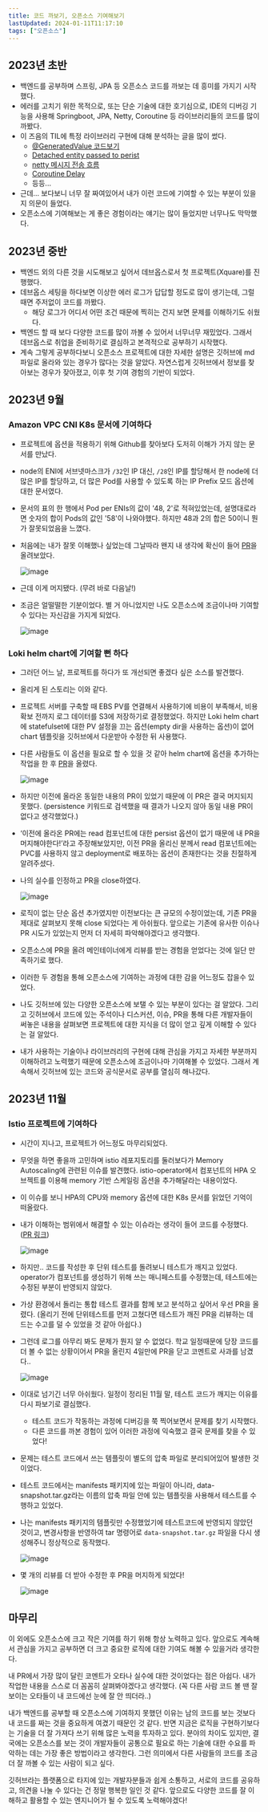 ```yaml
---
title: 코드 까보기, 오픈소스 기여해보기
lastUpdated: 2024-01-11T11:17:10
tags: ["오픈소스"]
---
```



## 2023년 초반
- 백엔드를 공부하며 스프링, JPA 등 오픈소스 코드를 까보는 데 흥미를 가지기 시작했다.
- 에러를 고치기 위한 목적으로, 또는 단순 기술에 대한 호기심으로, IDE의 디버깅 기능을 사용해 Springboot, JPA, Netty, Coroutine 등 라이브러리들의 코드를 많이 까봤다.
- 이 즈음의 TIL에 특정 라이브러리 구현에 대해 분석하는 글을 많이 썼다.
    - [@GeneratedValue 코드보기](https://github.com/rlaisqls/TIL/blob/main/%EC%8A%A4%ED%94%84%EB%A7%81%E2%80%85Spring/JPA/%40GeneratedValue%E2%80%85%EC%BD%94%EB%93%9C%EB%B3%B4%EA%B8%B0.md)
    - [Detached entity passed to perist](https://github.com/rlaisqls/TIL/blob/main/%EC%8A%A4%ED%94%84%EB%A7%81%E2%80%85Spring/JPA/GenerateValue%E2%80%85Column%EC%97%90%E2%80%85%EA%B0%92%EC%9D%84%E2%80%85%EB%84%A3%EB%8A%94%EB%8B%A4%EB%A9%B4.md)
    - [netty 메시지 전송 흐름](https://github.com/rlaisqls/TIL/blob/main/%EA%B0%9C%EB%B0%9C/%ED%94%84%EB%A0%88%EC%9E%84%EC%9B%8C%ED%81%AC/netty/netty%E2%80%85%EB%A9%94%EC%8B%9C%EC%A7%80%E2%80%85%EC%A0%84%EC%86%A1%E2%80%85%ED%9D%90%EB%A6%84.md)
    - [Coroutine Delay](https://github.com/rlaisqls/TIL/blob/main/%EA%B0%9C%EB%B0%9C/%EB%B9%84%EB%8F%99%EA%B8%B0/coroutine/Coroutine%E2%80%85Delay.md)
    - 등등...
- 근데… 보다보니 너무 잘 짜여있어서 내가 이런 코드에 기여할 수 있는 부분이 있을지 의문이 들었다.
- 오픈소스에 기여해보는 게 좋은 경험이라는 얘기는 많이 들었지만 너무나도 막막했다.

## 2023년 중반
- 백엔드 외의 다른 것을 시도해보고 싶어서 데브옵스로서 첫 프로젝트(Xquare)를 진행했다.
- 데브옵스 세팅을 하다보면 이상한 에러 로그가 답답할 정도로 많이 생기는데, 그럴 때면 주저없이 코드를 까봤다.
    - 해당 로그가 어디서 어떤 조건 때문에 찍히는 건지 보면 문제를 이해하기도 쉬웠다.
- 백엔드 할 때 보다 다양한 코드를 많이 까볼 수 있어서 너무너무 재밌었다.
  그래서 데브옵스로 취업을 준비하기로 결심하고 본격적으로 공부하기 시작했다.
- 계속 그렇게 공부하다보니 오픈소스 프로젝트에 대한 자세한 설명은 깃허브에 md 파일로 올라와 있는 경우가 많다는 것을 알았다. 자연스럽게 깃허브에서 정보를 찾아보는 경우가 잦아졌고, 이후 첫 기여 경험의 기반이 되었다.

## 2023년 9월

### Amazon VPC CNI K8s 문서에 기여하다
- 프로젝트에 옵션을 적용하기 위해 Github를 찾아보다 도저히 이해가 가지 않는 문서를 만났다.
- node의 ENI에 서브넷마스크가 `/32`인 IP 대신, `/28`인 IP를 할당해서 한 node에 더 많은 IP를 할당하고, 더 많은 Pod를 사용할 수 있도록 하는 IP Prefix 모드 옵션에 대한 문서였다.
- 문서의 표의 한 행에서 Pod per ENIs의 값이 '48, 2'로 적혀있었는데, 설명대로라면 숫자의 합이 Pods의 값인 '58'이 나와야했다. 하지만 48과 2의 합은 50이니 뭔가 잘못되었음을 느꼈다.
- 처음에는 내가 잘못 이해했나 싶었는데 그날따라 왠지 내 생각에 확신이 들어 [PR](https://github.com/aws/amazon-vpc-cni-K8s/pull/2573)을 올려보았다.

  ![image](https://github.com/rlaisqls/TIL/assets/81006587/cff9e0e7-d700-40dc-953f-d702d52702a7)

- 근데 이게 머지됐다. (무려 바로 다음날!)
- 조금은 얼떨떨한 기분이었다. 별 거 아니었지만 나도 오픈소스에 조금이나마 기여할 수 있다는 자신감을 가지게 되었다.

  ![image](https://github.com/rlaisqls/TIL/assets/81006587/ad62fbeb-894e-4dc0-84c9-0512b2c0ff27)


### Loki helm chart에 기여할 뻔 하다
- 그러던 어느 날, 프로젝트를 하다가 또 개선되면 좋겠다 싶은 소스를 발견했다.
- 올리게 된 스토리는 이와 같다.
- 프로젝트 서버를 구축할 때 EBS PV를 연결해서 사용하기에 비용이 부족해서, 비용 확보 전까지 로그 데이터를 S3에 저장하기로 결정했었다. 하지만 Loki helm chart에 statefulset에 대한 PV 설정을 끄는 옵션(empty dir을 사용하는 옵션)이 없어 chart 템플릿을 깃허브에서 다운받아 수정한 뒤 사용했다.
- 다른 사람들도 이 옵션을 필요로 할 수 있을 것 같아 helm chart에 옵션을 추가하는 작업을 한 후 [PR](https://github.com/grafana/loki/pull/10617)을 올렸다.

  ![image](https://github.com/rlaisqls/TIL/assets/81006587/0c54555e-3e11-4400-8091-7d7157b760e9)

- 하지만 이전에 올라온 동일한 내용의 PR이 있었기 때문에 이 PR은 결국 머지되지 못했다.
  (persistence 키워드로 검색했을 때 결과가 나오지 않아 동일 내용 PR이 없다고 생각했었다.)
- ‘이전에 올라온 PR에는 read 컴포넌트에 대한 persist 옵션이 없기 때문에 내 PR을 머지해야한다!’라고 주장해보았지만, 이전 PR을 올리신 분께서 read 컴포넌트에는 PVC를 사용하지 않고 deployment로 배포하는 옵션이 존재한다는 것을 친절하게 알려주셨다.
- 나의 실수를 인정하고 PR을 close하였다.

  ![image](https://github.com/rlaisqls/TIL/assets/81006587/91a629ff-74a6-4aaa-a390-91163e7c4927)

- 로직이 없는 단순 옵션 추가였지만 이전보다는 큰 규모의 수정이었는데, 기존 PR을 제대로 살펴보지 못해 close 되었다는 게 아쉬웠다. 앞으로는 기존에 유사한 이슈나 PR 시도가 있었는지 먼저 더 자세히 파악해야겠다고 생각했다.
- 오픈소스에 PR을 올려 메인테이너에게 리뷰를 받는 경험을 얻었다는 것에 일단 만족하기로 했다.
- 이러한 두 경험을 통해 오픈소스에 기여하는 과정에 대한 감을 어느정도 잡을수 있었다.

- 나도 깃허브에 있는 다양한 오픈소스에 보탤 수 있는 부분이 있다는 걸 알았다. 그리고 깃허브에서 코드에 있는 주석이나 디스커션, 이슈, PR을 통해 다른 개발자들이 써놓은 내용을 살펴보면 프로젝트에 대한 지식을 더 많이 얻고 깊게 이해할 수 있다는 걸 알았다.

- 내가 사용하는 기술이나 라이브러리의 구현에 대해 관심을 가지고 자세한 부분까지 이해하려고 노력했기 때문에 오픈소스에 조금이나마 기여해볼 수 있었다. 그래서 계속해서 깃허브에 있는 코드와 공식문서로 공부를 열심히 해나갔다.

## 2023년 11월

### Istio 프로젝트에 기여하다
- 시간이 지나고, 프로젝트가 어느정도 마무리되었다.
- 무엇을 하면 좋을까 고민하며 istio 레포지토리를 둘러보다가 Memory Autoscaling에 관련된 이슈를 발견했다. istio-operator에서 컴포넌트의 HPA 오브젝트를 이용해 memory 기반 스케일링 옵션을 추가해달라는 내용이었다.

- 이 이슈를 보니 HPA의 CPU와 memory 옵션에 대한 K8s 문서를 읽었던 기억이 떠올랐다.
- 내가 이해하는 범위에서 해결할 수 있는 이슈라는 생각이 들어 코드를 수정했다. ([PR 링크](https://github.com/istio/istio/issues/47649))

  ![image](https://github.com/rlaisqls/TIL/assets/81006587/65ffa06b-902b-4924-996f-73576e802be5)

- 하지만.. 코드를 작성한 후 단위 테스트를 돌려보니 테스트가 깨지고 있었다. operator가 컴포넌트를 생성하기 위해 쓰는 매니페스트를 수정했는데, 테스트에는 수정된 부분이 반영되지 않았다.
- 가상 환경에서 돌리는 통합 테스트 결과를 함께 보고 분석하고 싶어서 우선 PR을 올렸다. (올리기 전에 단위테스트를 먼저 고쳤다면 테스트가 깨진 PR을 리뷰하는 데 드는 수고를 덜 수 있었을 것 같아 아쉽다.)
- 그런데 로그를 아무리 봐도 문제가 뭔지 알 수 없었다. 학교 일정때문에 당장 코드를 더 볼 수 없는 상황이어서 PR을 올린지 4일만에 PR을 닫고 코멘트로 사과를 남겼다..

  ![image](https://github.com/rlaisqls/TIL/assets/81006587/3930b430-0961-4edd-90de-9827fd2a6ce1)

- 이대로 넘기긴 너무 아쉬웠다. 일정이 정리된 11월 말, 테스트 코드가 깨지는 이유를 다시 파보기로 결심했다.
    - 테스트 코드가 작동하는 과정에 디버깅을 쭉 찍어보면서 문제를 찾기 시작했다.
    - 다른 코드를 까본 경험이 있어 이러한 과정에 익숙했고 결국 문제를 찾을 수 있었다!
- 문제는 테스트 코드에서 쓰는 템플릿이 별도의 압축 파일로 분리되어있어 발생한 것이었다.
- 테스트 코드에서는 manifests 패키지에 있는 파일이 아니라, data-snapshot.tar.gz라는 이름의 압축 파일 안에 있는 템플릿을 사용해서 테스트를 수행하고 있었다.
- 나는 manifests 패키지의 템플릿만 수정했었기에 테스트코드에 반영되지 않았던 것이고, 변경사항을 반영하여 tar 명령어로 `data-snapshot.tar.gz` 파일을 다시 생성해주니 정상적으로 동작했다.

  ![image](https://github.com/rlaisqls/TIL/assets/81006587/99a209e3-36e6-4fb0-be65-b11ae1c90983)

- 몇 개의 리뷰를 더 받아 수정한 후 PR을 머지하게 되었다!

  ![image](https://github.com/rlaisqls/TIL/assets/81006587/8bfb16f7-43da-42c5-85ce-40036d145d09)


## 마무리

이 외에도 오픈소스에 크고 작은 기여를 하기 위해 항상 노력하고 있다. 앞으로도 계속해서 관심을 가지고 공부하면 더 크고 중요한 로직에 대한 기여도 해볼 수 있을거라 생각한다.

내 PR에서 가장 많이 달린 코멘트가 오타나 실수에 대한 것이었다는 점은 아쉽다. 내가 작업한 내용을 스스로 더 꼼꼼히 살펴봐야겠다고 생각했다. (꼭 다른 사람 코드 볼 땐 잘 보이는 오타들이 내 코드에선 눈에 잘 안 띄더라..)

내가 백엔드를 공부할 때 오픈소스에 기여하지 못했던 이유는 남의 코드를 보는 것보다 내 코드를 짜는 것을 중요하게 여겼기 때문인 것 같다. 반면 지금은 로직을 구현하기보다는 기술을 더 잘 가져다 쓰기 위해 많은 노력을 투자하고 있다. 분야의 차이도 있지만, 결국에는 오픈소스를 보는 것이 개발자들이 공통으로 필요로 하는 기술에 대한 수요를 파악하는 데는 가장 좋은 방법이라고 생각한다. 그런 의미에서 다른 사람들의 코드를 조금 더 잘 까볼 수 있는 사람이 되고 싶다.

깃허브라는 플랫폼으로 타지에 있는 개발자분들과 쉽게 소통하고, 서로의 코드를 공유하고, 의견을 나눌 수 있다는 건 정말 행복한 일인 것 같다.
앞으로도 다양한 코드를 잘 이해하고 활용할 수 있는 엔지니어가 될 수 있도록 노력해야겠다!